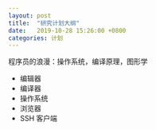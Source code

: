 ```yaml
---
layout: post
title:  "研究计划大纲"
date:   2019-10-28 15:26:00 +0800
categories: 计划
---
```



程序员的浪漫：操作系统，编译原理，图形学

- 编辑器
- 编译器
- 操作系统
- 浏览器
- SSH 客户端